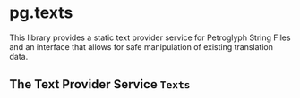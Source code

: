 # pg.texts

This library provides a static text provider service for Petroglyph String Files and an interface that allows for safe manipulation of existing translation data.

## The Text Provider Service `Texts`
